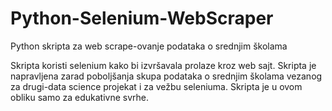 # Python-Selenium-WebScraper
Python skripta za web scrape-ovanje podataka o srednjim školama

Skripta koristi selenium kako bi izvršavala prolaze kroz web sajt.
Skripta je napravljena zarad poboljšanja skupa podataka o srednjim školama vezanog za drugi-data science projekat i za vežbu seleniuma. Skripta je u ovom obliku samo za edukativne svrhe.

